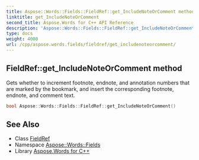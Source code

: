 ```yaml
---
title: Aspose::Words::Fields::FieldRef::get_IncludeNoteOrComment method
linktitle: get_IncludeNoteOrComment
second_title: Aspose.Words for C++ API Reference
description: 'Aspose::Words::Fields::FieldRef::get_IncludeNoteOrComment method. Gets whether to increment footnote, endnote, and annotation numbers that are marked by the bookmark, and insert the corresponding footnote, endnote, and comment text in C++.'
type: docs
weight: 4000
url: /cpp/aspose.words.fields/fieldref/get_includenoteorcomment/
---
```

## FieldRef::get_IncludeNoteOrComment method


Gets whether to increment footnote, endnote, and annotation numbers that are marked by the bookmark, and insert the corresponding footnote, endnote, and comment text.

```cpp
bool Aspose::Words::Fields::FieldRef::get_IncludeNoteOrComment()
```

## See Also

* Class [FieldRef](../)
* Namespace [Aspose::Words::Fields](../../)
* Library [Aspose.Words for C++](../../../)
